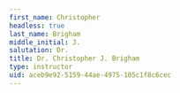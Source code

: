 ```yaml
---
first_name: Christopher
headless: true
last_name: Brigham
middle_initial: J.
salutation: Dr.
title: Dr. Christopher J. Brigham
type: instructor
uid: aceb9e92-5159-44ae-4975-105c1f8c6cec
---
```

